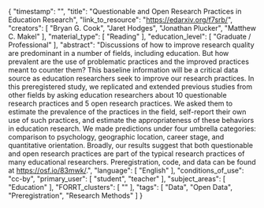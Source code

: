 {
    "timestamp": "",
    "title": "Questionable and Open Research Practices in Education Research",
    "link_to_resource": "https://edarxiv.org/f7srb/",
    "creators": [
        "Bryan G. Cook",
        "Jaret Hodges",
        "Jonathan Plucker",
        "Matthew C. Makel"
    ],
    "material_type": [
        "Reading"
    ],
    "education_level": [
        "Graduate / Professional"
    ],
    "abstract": "Discussions of how to improve research quality are predominant in a number of fields, including education. But how prevalent are the use of problematic practices and the improved practices meant to counter them? This baseline information will be a critical data source as education researchers seek to improve our research practices. In this preregistered study, we replicated and extended previous studies from other fields by asking education researchers about 10 questionable research practices and 5 open research practices. We asked them to estimate the prevalence of the practices in the field, self-report their own use of such practices, and estimate the appropriateness of these behaviors in education research. We made predictions under four umbrella categories: comparison to psychology, geographic location, career stage, and quantitative orientation. Broadly, our results suggest that both questionable and open research practices are part of the typical research practices of many educational researchers. Preregistration, code, and data can be found at https://osf.io/83mwk/.",
    "language": [
        "English"
    ],
    "conditions_of_use": "cc-by",
    "primary_user": [
        "student",
        "teacher"
    ],
    "subject_areas": [
        "Education"
    ],
    "FORRT_clusters": [
        ""
    ],
    "tags": [
        "Data",
        "Open Data",
        "Preregistration",
        "Research Methods"
    ]
}